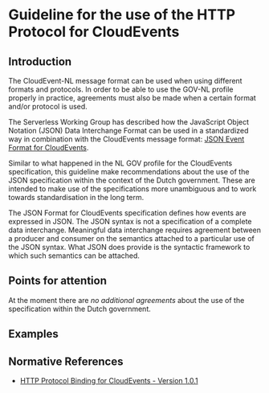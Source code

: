 
# Guideline for the use of the HTTP Protocol for CloudEvents

## Introduction 

The CloudEvent-NL message format can be used when using different formats and protocols. In order to be able to use the GOV-NL profile properly in practice, agreements must also be made when a certain format and/or protocol is used. 

The Serverless Working Group has described how the JavaScript Object Notation (JSON) Data Interchange Format can be used in a standardized way in combination with the CloudEvents message format: [JSON Event Format for CloudEvents](https://github.com/cloudevents/spec/blob/v1.0.1/json-format.md).

Similar to what happened in the NL GOV profile for the CloudEvents specification, this guideline make recommendations
about the use of the JSON specification within the context of the Dutch government. These are intended to make use of the specifications more unambiguous and to work towards standardisation in the long term.

The JSON Format for CloudEvents specification defines how events are expressed in JSON. The JSON syntax is not a specification of a complete data interchange. Meaningful data interchange requires agreement between a producer and consumer on the semantics attached to a particular use of the JSON syntax. What JSON does provide is the syntactic framework to which such semantics can be attached.

## Points for attention

At the moment there are *no additional agreements* about the use of the specification within the Dutch government.

## Examples



## Normative References

- [HTTP Protocol Binding for CloudEvents - Version 1.0.1](https://github.com/cloudevents/spec/blob/v1.0.1/http-protocol-binding.md)

